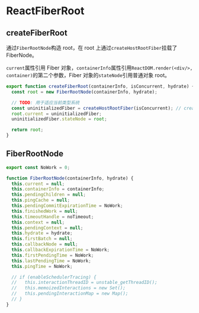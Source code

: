 # ReactFiberRoot

## createFiberRoot

通过`FiberRootNode`构造 root，在 root 上通过`createHostRootFiber`挂载了 FiberNode。

`current`属性引用 Fiber 对象，`containerInfo`属性引用`ReactDOM.render(<div/>, container)`的第二个参数，Fiber 对象的`stateNode`引用普通对象 root。

```javascript
export function createFiberRoot(containerInfo, isConcurrent, hydrate) {
  const root = new FiberRootNode(containerInfo, hydrate);

  // TODO: 用于适应当前类型系统
  const uninitializedFiber = createHostRootFiber(isConcurrent); // createHostRootFiber -> ReactFiber.js
  root.current = uninitializedFiber;
  uninitializedFiber.stateNode = root;

  return root;
}
```

## FiberRootNode

```javascript
export const NoWork = 0;

function FiberRootNode(containerInfo, hydrate) {
  this.current = null;
  this.containerInfo = containerInfo;
  this.pendingChildren = null;
  this.pingCache = null;
  this.pendingCommitExpirationTime = NoWork;
  this.finishedWork = null;
  this.timeoutHandle = noTimeout;
  this.context = null;
  this.pendingContext = null;
  this.hydrate = hydrate;
  this.firstBatch = null;
  this.callbackNode = null;
  this.callbackExpirationTime = NoWork;
  this.firstPendingTime = NoWork;
  this.lastPendingTime = NoWork;
  this.pingTime = NoWork;

  // if (enableSchedulerTracing) {
  //   this.interactionThreadID = unstable_getThreadID();
  //   this.memoizedInteractions = new Set();
  //   this.pendingInteractionMap = new Map();
  // }
}
```